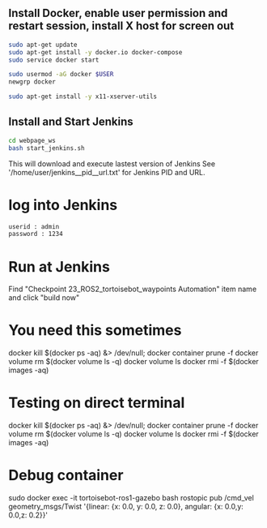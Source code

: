 ## Install Docker, enable user permission and restart session, install X host for screen out
```bash
sudo apt-get update
sudo apt-get install -y docker.io docker-compose
sudo service docker start

sudo usermod -aG docker $USER
newgrp docker

sudo apt-get install -y x11-xserver-utils
```
## Install and Start Jenkins
```bash
cd webpage_ws
bash start_jenkins.sh
```
This will download and execute lastest version of Jenkins
See '/home/user/jenkins__pid__url.txt' for Jenkins PID and URL.

# log into Jenkins
```bash
userid : admin
password : 1234
```

# Run at Jenkins
Find "Checkpoint 23_ROS2_tortoisebot_waypoints Automation" item name 
and click "build now"

# You need this sometimes
docker kill $(docker ps -aq) &> /dev/null;
docker container prune -f
docker volume rm $(docker volume ls -q)
docker volume ls
docker rmi -f $(docker images -aq)


# Testing on direct terminal
docker kill $(docker ps -aq) &> /dev/null;
docker container prune -f
docker volume rm $(docker volume ls -q)
docker volume ls
docker rmi -f $(docker images -aq)

# Debug container
sudo docker exec -it tortoisebot-ros1-gazebo bash
rostopic pub /cmd_vel geometry_msgs/Twist '{linear: {x: 0.0, y: 0.0, z: 0.0}, angular: {x: 0.0,y: 0.0,z: 0.2}}'